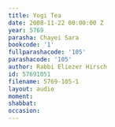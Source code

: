 ```yaml
---
title: Yogi Tea
date: 2008-11-22 00:00:00 Z
year: 5769
parasha: Chayei Sara
bookcode: '1'
fullparashacode: '105'
parashacode: '105'
author: Rabbi Eliezer Hirsch
id: 57691051
filename: 5769-105-1
layout: audio
moment: 
shabbat: 
occasion: 
---
```


